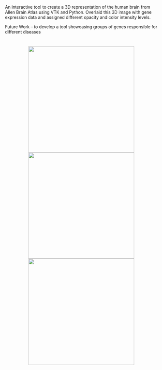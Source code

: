 An interactive tool to create a 3D representation of the human brain from Allen Brain Atlas using VTK and Python. Overlaid this 3D image with gene expression data and assigned different opacity and color intensity levels. 

Future Work – to develop a tool showcasing groups of genes responsible for different diseases

<h1> 
<text = "SNAPSHOTS"> </text>
</h1>

<p align="center">

<img src="E:\IUPUI\Summer_2016\IndependentStudy\Final\Snapshots\3.png" width="350"/>
<br>
<img src="E:\IUPUI\Summer_2016\IndependentStudy\Final\Snapshots\1.png" width="350"/>
<br>
<img src="E:\IUPUI\Summer_2016\IndependentStudy\Final\Snapshots\1.png" width="350"/>
</p>
